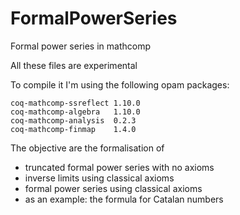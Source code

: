 # FormalPowerSeries
Formal power series in mathcomp

All these files are experimental

To compile it I'm using the following opam packages:
```
coq-mathcomp-ssreflect 1.10.0
coq-mathcomp-algebra   1.10.0
coq-mathcomp-analysis  0.2.3
coq-mathcomp-finmap    1.4.0
```

The objective are the formalisation of

- truncated formal power series with no axioms
- inverse limits using classical axioms
- formal power series using classical axioms
- as an example: the formula for Catalan numbers
